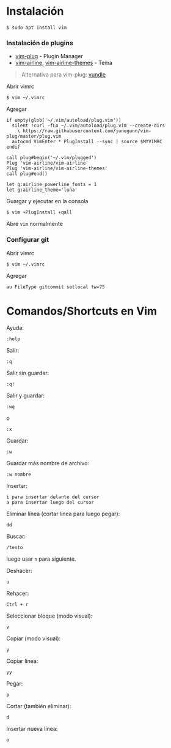 # Instalación

```
$ sudo apt install vim
```

### Instalación de plugins

- [vim-plug](https://github.com/junegunn/vim-plug) - Plugin Manager
- [vim-airline](https://github.com/vim-airline/vim-airline), [vim-airline-themes](https://github.com/vim-airline/vim-airline/wiki/Screenshots) - Tema

> Alternativa para vim-plug: [vundle](https://github.com/VundleVim/Vundle.vim)

Abrir vimrc

```
$ vim ~/.vimrc
```

Agregar

```
if empty(glob('~/.vim/autoload/plug.vim'))
  silent !curl -fLo ~/.vim/autoload/plug.vim --create-dirs
    \ https://raw.githubusercontent.com/junegunn/vim-plug/master/plug.vim
  autocmd VimEnter * PlugInstall --sync | source $MYVIMRC
endif

call plug#begin('~/.vim/plugged')
Plug 'vim-airline/vim-airline'
Plug 'vim-airline/vim-airline-themes'
call plug#end()

let g:airline_powerline_fonts = 1
let g:airline_theme='luna'
```

Guargar y ejecutar en la consola

```
$ vim +PlugInstall +qall
```

Abre `vim` normalmente

### Configurar git

Abrir vimrc

```
$ vim ~/.vimrc
```

Agregar

```
au FileType gitcommit setlocal tw=75
```

# Comandos/Shortcuts en Vim

Ayuda:
```
:help
```

Salir:
```
:q
```

Salir sin guardar:
```
:q!
```

Salir y guardar:
```
:wq
```

o

```
:x
```

Guardar:
```
:w
```

Guardar más nombre de archivo:
```
:w nombre
```

Insertar:
```
i para insertar delante del cursor
a para insertar luego del cursor
```

Eliminar línea (cortar línea para luego pegar):
```
dd
```

Buscar:
```
/texto
```
luego usar `n` para siguiente.

Deshacer:
```
u
```

Rehacer:
```
Ctrl + r
```

Seleccionar bloque (modo visual):
```
v
```

Copiar (modo visual):
```
y
```

Copiar línea:
```
yy
```

Pegar:
```
p
```

Cortar (también eliminar):
```
d
```
Insertar nueva línea:
```
o
```
